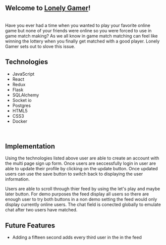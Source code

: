 ## Welcome to [Lonely Gamer](https://lonely-gamer.herokuapp.com/)! 
<br>
Have you ever had a time when you wanted to play your favorite online game but none of your friends were online so you were forced to use in game match making? As we all know in game match matching can feel like winning the lottery when you finally get matched with a good player. Lonely Gamer sets out to slove this issue.
<br> 

## Technologies

* JavaScript
* React
* Redux
* Flask
* SQLAlchemy 
* Socket io
* Postgres 
* HTML5 
* CSS3
* Docker
<br>

## Implementation

Using the technologies listed above user are able to create an account with the multi page sign up form. Once users are seccessfully login in user are able to update their profile by clicking on the update button. Once updated users can use the save button to switch back to displaying the user information. 
<br>

Users are able to scroll through thier feed by using the let's play and maybe later button. For demo purposes the feed display all users so there are enough user to try both buttons in a non demo setting the feed would only display currently online users. 
The chat field is conected globally to emulate chat after two users have matched. 
<br>

## Future Features

* Adding a fifteen second adds every third user in the in the feed

